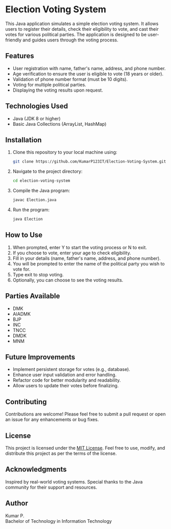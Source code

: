 # Election Voting System

This Java application simulates a simple election voting system. It allows users to register their details, check their eligibility to vote, and cast their votes for various political parties. The application is designed to be user-friendly and guides users through the voting process.

## Features

- User registration with name, father's name, address, and phone number.
- Age verification to ensure the user is eligible to vote (18 years or older).
- Validation of phone number format (must be 10 digits).
- Voting for multiple political parties.
- Displaying the voting results upon request.

## Technologies Used

- Java (JDK 8 or higher)
- Basic Java Collections (ArrayList, HashMap)

## Installation

1. Clone this repository to your local machine using:
   ```bash
   git clone https://github.com/KumarP123IT/Election-Voting-System.git

2. Navigate to the project directory:
   ```bash
   cd election-voting-system

4. Compile the Java program:
   ```bash
   javac Election.java
5. Run the program:
   ```bash
   java Election

## How to Use
1.  When prompted, enter Y to start the voting process or N to exit.
2. If you choose to vote, enter your age to check eligibility.
3. Fill in your details (name, father's name, address, and phone number).
4. You will be prompted to enter the name of the political party you wish to vote for.
5. Type exit to stop voting.
6. Optionally, you can choose to see the voting results.

## Parties Available
- DMK
- AIADMK
- BJP
- INC
- TNCC
- DMDK
- MNM

## Future Improvements
- Implement persistent storage for votes (e.g., database).
- Enhance user input validation and error handling.
- Refactor code for better modularity and readability.
- Allow users to update their votes before finalizing.

## Contributing
Contributions are welcome! Please feel free to submit a pull request or open an issue for any enhancements or bug fixes.

## License
This project is licensed under the [MIT License](LICENSE). Feel free to use, modify, and distribute this project as per the terms of the license.

## Acknowledgments
Inspired by real-world voting systems.
Special thanks to the Java community for their support and resources.

## Author
Kumar P.  
Bachelor of Technology in Information Technology
